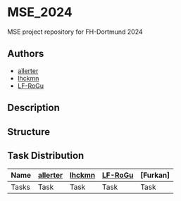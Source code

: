 # MSE_2024
MSE project repository for FH-Dortmund 2024

## Authors
- [allerter](https://github.com/allerter)
- [lhckmn](https://github.com/lhckmn)
- [LF-RoGu](https://github.com/LF-RoGu)

## Description

## Structure

## Task Distribution
| Name  	| [allerter](https://github.com/allerter)                                     	| [lhckmn](https://github.com/lhckmn)                                     	| [LF-RoGu](https://github.com/LF-RoGu)                                                         	| [Furkan]                     	|
|-------	|--------------------------------------------------	|------------------------------------------------------	|------------------------------------------------------------------------------------------	|----------------------------------------	|
| Tasks 	| Task	| Task	| Task | Task	|
